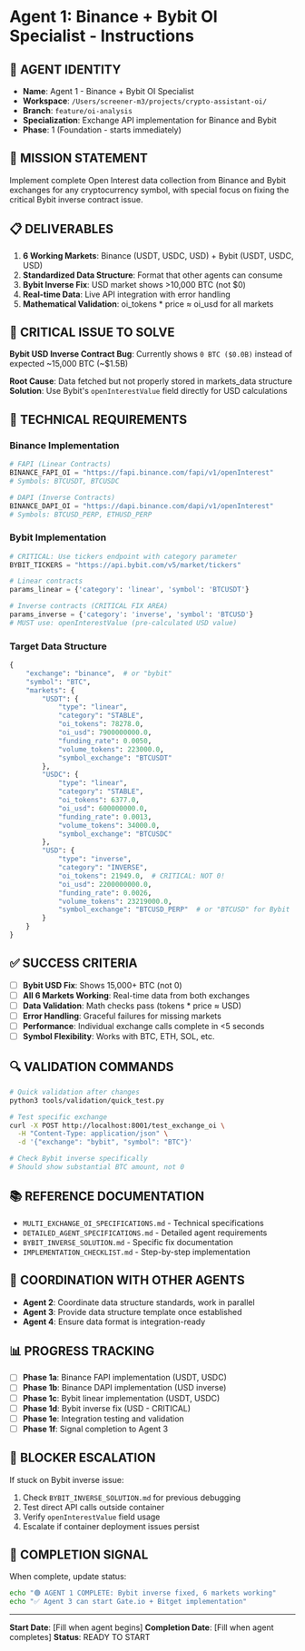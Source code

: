 # Agent 1: Binance + Bybit OI Specialist - Instructions

## 🎯 AGENT IDENTITY
- **Name**: Agent 1 - Binance + Bybit OI Specialist
- **Workspace**: `/Users/screener-m3/projects/crypto-assistant-oi/`
- **Branch**: `feature/oi-analysis`
- **Specialization**: Exchange API implementation for Binance and Bybit
- **Phase**: 1 (Foundation - starts immediately)

## 🎯 MISSION STATEMENT
Implement complete Open Interest data collection from Binance and Bybit exchanges for any cryptocurrency symbol, with special focus on fixing the critical Bybit inverse contract issue.

## 📋 DELIVERABLES
1. **6 Working Markets**: Binance (USDT, USDC, USD) + Bybit (USDT, USDC, USD)
2. **Standardized Data Structure**: Format that other agents can consume
3. **Bybit Inverse Fix**: USD market shows >10,000 BTC (not $0)
4. **Real-time Data**: Live API integration with error handling
5. **Mathematical Validation**: oi_tokens * price ≈ oi_usd for all markets

## 🚨 CRITICAL ISSUE TO SOLVE
**Bybit USD Inverse Contract Bug**: Currently shows `0 BTC ($0.0B)` instead of expected ~15,000 BTC (~$1.5B)

**Root Cause**: Data fetched but not properly stored in markets_data structure
**Solution**: Use Bybit's `openInterestValue` field directly for USD calculations

## 🔧 TECHNICAL REQUIREMENTS

### **Binance Implementation**
```python
# FAPI (Linear Contracts)
BINANCE_FAPI_OI = "https://fapi.binance.com/fapi/v1/openInterest"
# Symbols: BTCUSDT, BTCUSDC

# DAPI (Inverse Contracts) 
BINANCE_DAPI_OI = "https://dapi.binance.com/dapi/v1/openInterest"
# Symbols: BTCUSD_PERP, ETHUSD_PERP
```

### **Bybit Implementation** 
```python
# CRITICAL: Use tickers endpoint with category parameter
BYBIT_TICKERS = "https://api.bybit.com/v5/market/tickers"

# Linear contracts
params_linear = {'category': 'linear', 'symbol': 'BTCUSDT'}

# Inverse contracts (CRITICAL FIX AREA)
params_inverse = {'category': 'inverse', 'symbol': 'BTCUSD'}
# MUST use: openInterestValue (pre-calculated USD value)
```

### **Target Data Structure**
```python
{
    "exchange": "binance",  # or "bybit"
    "symbol": "BTC",
    "markets": {
        "USDT": {
            "type": "linear",
            "category": "STABLE", 
            "oi_tokens": 78278.0,
            "oi_usd": 7900000000.0,
            "funding_rate": 0.0050,
            "volume_tokens": 223000.0,
            "symbol_exchange": "BTCUSDT"
        },
        "USDC": {
            "type": "linear",
            "category": "STABLE",
            "oi_tokens": 6377.0,
            "oi_usd": 600000000.0,
            "funding_rate": 0.0013,
            "volume_tokens": 34000.0,
            "symbol_exchange": "BTCUSDC"
        },
        "USD": {
            "type": "inverse",
            "category": "INVERSE",
            "oi_tokens": 21949.0,  # CRITICAL: NOT 0!
            "oi_usd": 2200000000.0,
            "funding_rate": 0.0026,
            "volume_tokens": 23219000.0,
            "symbol_exchange": "BTCUSD_PERP"  # or "BTCUSD" for Bybit
        }
    }
}
```

## ✅ SUCCESS CRITERIA
- [ ] **Bybit USD Fix**: Shows 15,000+ BTC (not 0)
- [ ] **All 6 Markets Working**: Real-time data from both exchanges
- [ ] **Data Validation**: Math checks pass (tokens * price ≈ USD)
- [ ] **Error Handling**: Graceful failures for missing markets
- [ ] **Performance**: Individual exchange calls complete in <5 seconds
- [ ] **Symbol Flexibility**: Works with BTC, ETH, SOL, etc.

## 🔍 VALIDATION COMMANDS
```bash
# Quick validation after changes
python3 tools/validation/quick_test.py

# Test specific exchange
curl -X POST http://localhost:8001/test_exchange_oi \
  -H "Content-Type: application/json" \
  -d '{"exchange": "bybit", "symbol": "BTC"}'

# Check Bybit inverse specifically
# Should show substantial BTC amount, not 0
```

## 📚 REFERENCE DOCUMENTATION
- `MULTI_EXCHANGE_OI_SPECIFICATIONS.md` - Technical specifications
- `DETAILED_AGENT_SPECIFICATIONS.md` - Detailed agent requirements  
- `BYBIT_INVERSE_SOLUTION.md` - Specific fix documentation
- `IMPLEMENTATION_CHECKLIST.md` - Step-by-step implementation

## 🤝 COORDINATION WITH OTHER AGENTS
- **Agent 2**: Coordinate data structure standards, work in parallel
- **Agent 3**: Provide data structure template once established
- **Agent 4**: Ensure data format is integration-ready

## 📊 PROGRESS TRACKING
- [ ] **Phase 1a**: Binance FAPI implementation (USDT, USDC)
- [ ] **Phase 1b**: Binance DAPI implementation (USD inverse)
- [ ] **Phase 1c**: Bybit linear implementation (USDT, USDC)  
- [ ] **Phase 1d**: Bybit inverse fix (USD - CRITICAL)
- [ ] **Phase 1e**: Integration testing and validation
- [ ] **Phase 1f**: Signal completion to Agent 3

## 🚨 BLOCKER ESCALATION
If stuck on Bybit inverse issue:
1. Check `BYBIT_INVERSE_SOLUTION.md` for previous debugging
2. Test direct API calls outside container
3. Verify `openInterestValue` field usage
4. Escalate if container deployment issues persist

## 📝 COMPLETION SIGNAL
When complete, update status:
```bash
echo "🟢 AGENT 1 COMPLETE: Bybit inverse fixed, 6 markets working"
echo "✅ Agent 3 can start Gate.io + Bitget implementation"
```

---
**Start Date**: [Fill when agent begins]
**Completion Date**: [Fill when agent completes]
**Status**: READY TO START